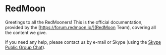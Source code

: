 RedMoon
=======

Greetings to all the RedMooners! This is the official documentation, provided by the [https://forum.redmoon.io/](RedMoon Team), covering all the content we give.

If you need any help, please contact us by e-mail or Skype (using the [Skype Public Group Chat](https://join.skype.com/nVvnGJDmQUGG)).